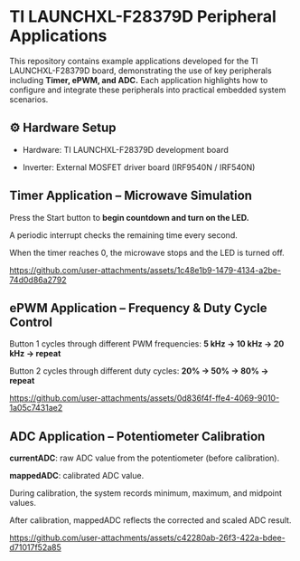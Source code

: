 # TI LAUNCHXL-F28379D Peripheral Applications

This repository contains example applications developed for the TI LAUNCHXL-F28379D board, demonstrating the use of key peripherals including **Timer, ePWM, and ADC.**
Each application highlights how to configure and integrate these peripherals into practical embedded system scenarios.

## ⚙️ Hardware Setup

- Hardware: TI LAUNCHXL-F28379D development board

- Inverter: External MOSFET driver board (IRF9540N / IRF540N)

## Timer Application – Microwave Simulation

Press the Start button to **begin countdown and turn on the LED.**

A periodic interrupt checks the remaining time every second.

When the timer reaches 0, the microwave stops and the LED is turned off.

https://github.com/user-attachments/assets/1c48e1b9-1479-4134-a2be-74d0d86a2792

## ePWM Application – Frequency & Duty Cycle Control

Button 1 cycles through different PWM frequencies:
**5 kHz → 10 kHz → 20 kHz → repeat**

Button 2 cycles through different duty cycles:
**20% → 50% → 80% → repeat**

https://github.com/user-attachments/assets/0d836f4f-ffe4-4069-9010-1a05c7431ae2

## ADC Application – Potentiometer Calibration

**currentADC**: raw ADC value from the potentiometer (before calibration).

**mappedADC**: calibrated ADC value.

During calibration, the system records minimum, maximum, and midpoint values.

After calibration, mappedADC reflects the corrected and scaled ADC result.

https://github.com/user-attachments/assets/c42280ab-26f3-422a-bdee-d71017f52a85



